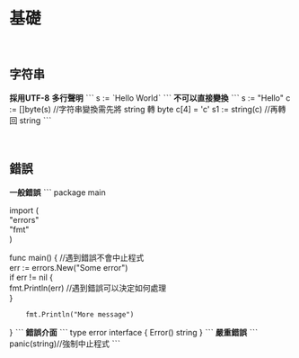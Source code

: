 # 基礎

<br>

## 字符串

**採用UTF-8**
**多行聲明**
ˋˋˋ
s := ˋHello
        Worldˋ
ˋˋˋ
**不可以直接變換**
ˋˋˋ
s := "Hello"
c := []byte(s) //字符串變換需先將 string 轉 byte
c[4] = 'c'
s1 := string(c) //再轉回 string
ˋˋˋ

<br>

## 錯誤

**一般錯誤**
ˋˋˋ
package main                              

import (                                  
        "errors"                          
        "fmt"                             
)                                         

func main() {             //遇到錯誤不會中止程式                
        err := errors.New("Some error")   
        if err != nil {                   
                fmt.Println(err)  //遇到錯誤可以決定如何處理    
        }                                 

        fmt.Println("More message")       
}
ˋˋˋ
**錯誤介面**
ˋˋˋ
type error interface {
    Error() string
}
ˋˋˋ
**嚴重錯誤**
ˋˋˋ
panic(string)//強制中止程式
ˋˋˋ